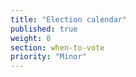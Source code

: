 ```yaml
---
title: "Election calendar"
published: true
weight: 0
section: when-to-vote
priority: "Minor"
---
```

